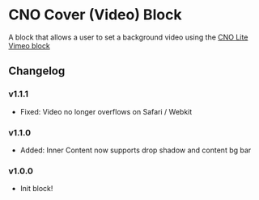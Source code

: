 # CNO Cover (Video) Block

A block that allows a user to set a background video using the [CNO Lite Vimeo block](https://github.com/choctaw-nation/cno-plugin-lite-vimeo-block)

## Changelog

### v1.1.1

-   Fixed: Video no longer overflows on Safari / Webkit

### v1.1.0

-   Added: Inner Content now supports drop shadow and content bg bar

### v1.0.0

-   Init block!
